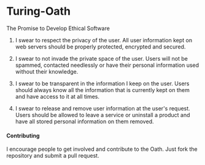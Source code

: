 Turing-Oath
===========

The Promise to Develop Ethical Software

1. I swear to respect the privacy of the user. All user information kept on web servers should be properly protected, encrypted and secured.

2. I swear to not invade the private space of the user. Users will not be spammed, contacted needlessly or have their personal information used without their knowledge.

3. I swear to be transparent in the information I keep on the user. Users should always know all the information that is currently kept on them and have access to it at all times.

4. I swear to release and remove user information at the user's request. Users should be allowed to leave a service or uninstall a product and have all stored personal information on them removed.


#### Contributing

I encourage people to get involved and contribute to the Oath. Just fork the repository and submit a pull request.
